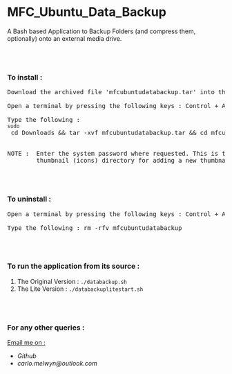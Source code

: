 # MFC_Ubuntu_Data_Backup
A Bash based Application to Backup Folders (and compress them, optionally) onto an external media drive.

<br><br>
### To install :
<pre>
Download the archived file 'mfcubuntudatabackup.tar' into the 'Downloads' directory of your system.

Open a terminal by pressing the following keys : Control + Alt + T

Type the following :
<code>sudo</code> cd Downloads && tar -xvf mfcubuntudatabackup.tar && cd mfcubuntudatabackup && ./install.sh


NOTE :  Enter the system password where requested. This is to allow access to the 
        thumbnail (icons) directory for adding a new thumbnail.
</pre>

<br><br>
### To uninstall :
<pre>
Open a terminal by pressing the following keys : Control + Alt + T <br>
Type the following : rm -rfv mfcubuntudatabackup
</pre>

<br><br>
### To run the application from its source :

1.  The Original Version  :  `./databackup.sh`
2.  The Lite Version      :  `./databackuplitestart.sh`

<br><br>
### For any other queries :

<ins>Email me on :</ins>
- _Github_
- _carlo.melwyn@outlook.com_

